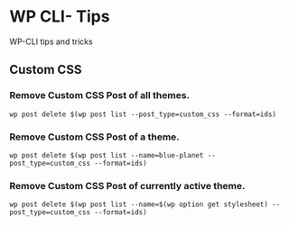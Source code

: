 # WP CLI- Tips
WP-CLI tips and tricks

## Custom CSS

### Remove Custom CSS Post of all themes.
`wp post delete $(wp post list --post_type=custom_css --format=ids)`

### Remove Custom CSS Post of a theme.
`wp post delete $(wp post list --name=blue-planet --post_type=custom_css --format=ids)`

### Remove Custom CSS Post of currently active theme.
`wp post delete $(wp post list --name=$(wp option get stylesheet) --post_type=custom_css --format=ids)`
